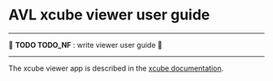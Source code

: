 # AVL xcube viewer user guide

---

🚧 **TODO TODO_NF** : write viewer user guide 🚧

---

The xcube viewer app is described in the
[xcube documentation](https://xcube.readthedocs.io/en/latest/viewer.html).

